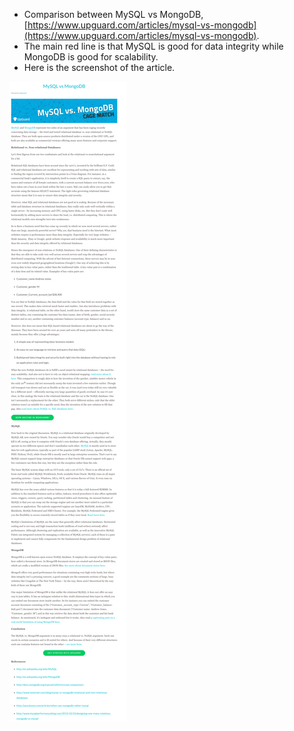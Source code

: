 * Comparison between MySQL vs MongoDB, [https://www.upguard.com/articles/mysql-vs-mongodb](https://www.upguard.com/articles/mysql-vs-mongodb).
* The main red line is that MySQL is good for data integrity while MongoDB is good for scalability.
* Here is the screenshot of the article.

![./20161029-1249-gmt+2-mongodb-vs-mysql-1.png](./20161029-1249-gmt+2-mongodb-vs-mysql-1.png)
